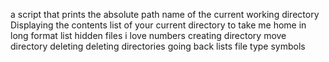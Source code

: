 a script that prints the absolute path name of the current working directory
Displaying the contents list of your current directory
to take me home
in long format
list hidden files
i love numbers
creating directory
move directory
deleting
deleting directories
going back
lists
file type
symbols
